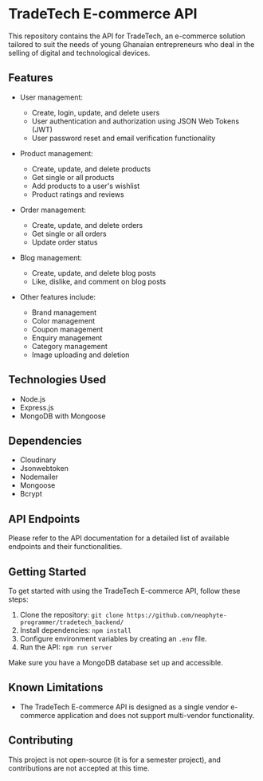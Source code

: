 # TradeTech E-commerce API

This repository contains the API for TradeTech, an e-commerce solution tailored to suit the needs of young Ghanaian entrepreneurs who deal in the selling of digital and technological devices.

## Features

- User management:
  - Create, login, update, and delete users
  - User authentication and authorization using JSON Web Tokens (JWT)
  - User password reset and email verification functionality

- Product management:
  - Create, update, and delete products
  - Get single or all products
  - Add products to a user's wishlist
  - Product ratings and reviews

- Order management:
  - Create, update, and delete orders
  - Get single or all orders
  - Update order status

- Blog management:
  - Create, update, and delete blog posts
  - Like, dislike, and comment on blog posts

- Other features include:
  - Brand management
  - Color management
  - Coupon management
  - Enquiry management
  - Category management
  - Image uploading and deletion

## Technologies Used

- Node.js
- Express.js
- MongoDB with Mongoose

## Dependencies

- Cloudinary
- Jsonwebtoken
- Nodemailer
- Mongoose
- Bcrypt

## API Endpoints

Please refer to the API documentation for a detailed list of available endpoints and their functionalities.

## Getting Started

To get started with using the TradeTech E-commerce API, follow these steps:

1. Clone the repository: `git clone https://github.com/neophyte-programmer/tradetech_backend/`
2. Install dependencies: `npm install`
3. Configure environment variables by creating an `.env` file.
4. Run the API: `npm run server`

Make sure you have a MongoDB database set up and accessible.

## Known Limitations

- The TradeTech E-commerce API is designed as a single vendor e-commerce application and does not support multi-vendor functionality.

## Contributing

This project is not open-source (it is for a semester project), and contributions are not accepted at this time.
